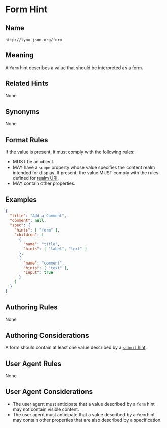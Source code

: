 # Form Hint

## Name

`http://lynx-json.org/form`

## Meaning

A `form` hint describes a value that should be interpreted as a form.

## Related Hints

None

## Synonyms

None

## Format Rules

If the value is present, it must comply with the following rules:

- MUST be an object.
- MAY have a `scope` property whose value specifies the content realm intended for display. If present, the value MUST comply with the rules defined for [realm URI](../../../realm/).
- MAY contain other properties.

## Examples

```json
{
  "title": "Add a Comment",
  "comment": null,
  "spec": {
    "hints": [ "form" ],
    "children": [
      {
        "name": "title",
        "hints": [ "label", "text" ]
      },
      {
        "name": "comment",
        "hints": [ "text" ],
        "input": true
      }
    ]
  }
}
```

## Authoring Rules

None

## Authoring Considerations

A form should contain at least one value described by a [`submit` hint](./submit.md).

## User Agent Rules

None

## User Agent Considerations

- The user agent must anticipate that a value described by a `form` hint may not contain visible content.
- The user agent must anticipate that a value described by a `form` hint may contain other properties that are also described by a specification.

